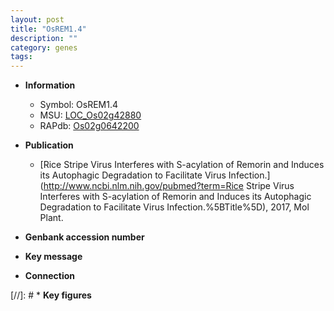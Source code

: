 ```yaml
---
layout: post
title: "OsREM1.4"
description: ""
category: genes
tags: 
---
```


* **Information**  
    + Symbol: OsREM1.4  
    + MSU: [LOC_Os02g42880](http://rice.uga.edu/cgi-bin/ORF_infopage.cgi?orf=LOC_Os02g42880)  
    + RAPdb: [Os02g0642200](http://rapdb.dna.affrc.go.jp/viewer/gbrowse_details/irgsp1?name=Os02g0642200)  

* **Publication**  
    + [Rice Stripe Virus Interferes with S-acylation of Remorin and Induces its Autophagic Degradation to Facilitate Virus Infection.](http://www.ncbi.nlm.nih.gov/pubmed?term=Rice Stripe Virus Interferes with S-acylation of Remorin and Induces its Autophagic Degradation to Facilitate Virus Infection.%5BTitle%5D), 2017, Mol Plant.

* **Genbank accession number**  

* **Key message**  

* **Connection**  

[//]: # * **Key figures**  


